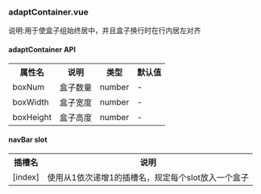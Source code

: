 <h3>adaptContainer.vue</h3>
<div>说明:用于使盒子组始终居中，并且盒子换行时在行内居左对齐</div>
<h4>adaptContainer API</h4>
<table>
    <tr>
        <th>属性名</th>
        <th>说明</th>
        <th>类型</th>
        <th>默认值</th>
    </tr>
    <tr>
        <td>boxNum</td>
        <td>盒子数量</td>
        <td>number</td>
        <td>-</td>
    </tr>
    <tr>
        <td>boxWidth</td>
        <td>盒子宽度</td>
        <td>number</td>
        <td>-</td>
    </tr>
    <tr>
        <td>boxHeight</td>
        <td>盒子高度</td>
        <td>number</td>
        <td>-</td>
    </tr>
</table>
<h4>navBar slot</h4>
<table>
    <tr>
        <th>插槽名</th>
        <th>说明</th>
    </tr>
    <tr>
        <td>[index]</td>
        <td>使用从1依次递增1的插槽名，规定每个slot放入一个盒子</td>
    </tr>
</table>